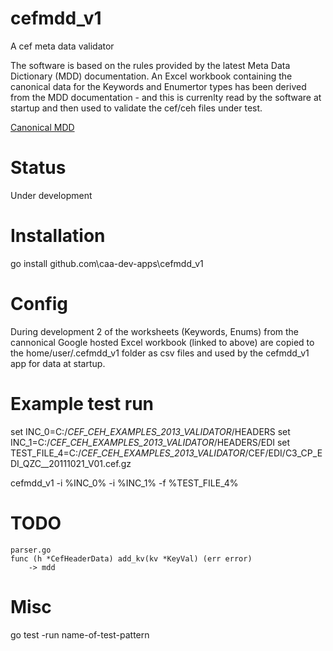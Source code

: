 # cefmdd_v1
A cef meta data validator


The software is based on the rules provided by the latest Meta Data Dictionary (MDD) documentation.
An Excel workbook containing the canonical data for the Keywords and Enumertor types has been
derived from the MDD documentation - and this is currenlty read by the software at startup 
and then used to validate the cef/ceh files under test.

[Canonical MDD](https://docs.google.com/spreadsheets/d/1KSEQS-1ncG7tNt7PJRVbT_gGuFfyJfmWNHoKANsw5kI/pubhtml "Google Hosted Excel Workbook")


# Status
Under development


# Installation
go install github.com\caa-dev-apps\cefmdd_v1


# Config
During development 2 of the worksheets (Keywords, Enums) from the cannonical Google hosted Excel workbook (linked to above)
are copied to the home/user/.cefmdd_v1 folder as csv files and used by the cefmdd_v1 app for data at startup.


# Example test run
set INC_0=C:/_CEF_CEH_EXAMPLES_2013_VALIDATOR_/HEADERS
set INC_1=C:/_CEF_CEH_EXAMPLES_2013_VALIDATOR_/HEADERS/EDI
set TEST_FILE_4=C:/_CEF_CEH_EXAMPLES_2013_VALIDATOR_/CEF/EDI/C3_CP_EDI_QZC__20111021_V01.cef.gz

cefmdd_v1 -i %INC_0% -i %INC_1% -f %TEST_FILE_4% 


# TODO
    parser.go 
    func (h *CefHeaderData) add_kv(kv *KeyVal) (err error) 
        -> mdd

# Misc        
go test -run name-of-test-pattern  